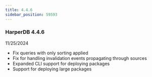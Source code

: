 ```yaml
---
title: 4.4.6
sidebar_position: 59593
---
```


### HarperDB 4.4.6

11/25/2024

- Fix queries with only sorting applied
- Fix for handling invalidation events propagating through sources
- Expanded CLI support for deploying packages
- Support for deploying large packages
